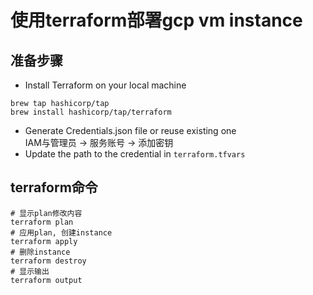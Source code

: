 # 使用terraform部署gcp vm instance
## 准备步骤
* Install Terraform on your local machine
```
brew tap hashicorp/tap
brew install hashicorp/tap/terraform
```
* Generate Credentials.json file or reuse existing one  
IAM与管理员 -> 服务账号 -> 添加密钥
* Update the path to the credential in ```terraform.tfvars```

## terraform命令
```
# 显示plan修改内容
terraform plan
# 应用plan, 创建instance
terraform apply
# 删除instance
terraform destroy
# 显示输出
terraform output
```